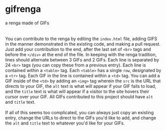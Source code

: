 # gifrenga
a renga made of GIFs
<br><br><br>
You can contribute to the renga by editing the `index.html` file, adding GIFS in the manner demonstrated in the existing code, and making a pull request. Just add your contribution to the end, after the last set of `<br>` tags and before the `</div>` at the end of the file. In keeping with the renga tradition, lines should alternate between 3 GIFs and 2 GIFs. Each line is separated by 24 `<br>` tags (you can copy these from a previous entry). Each line is contained within a `<table>` tag. Each `<table>` has a single `row`, designated by a `<tr>` tag. Each GIF in the line is contained within a `<td>` tag. You can add a GIF inside of the `<td>` by adding an `<img>` tag wherein the `src` is the URL that directs to your GIF, the `alt` text is what will appear if your GIF fails to load, and the `title` text is what will appear if a visitor to the site hovers their cursor over your GIF. All GIFs contributed to this project should have `alt` and `title` text.
<br><br>
If all of this seems too complicated, you can always just copy an existing entry, change the URLs to direct to the GIFs you'd like to add, and change the `alt` and `title` text to whatever you'd like for your GIFs.
